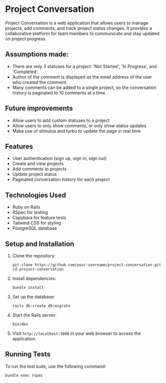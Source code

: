 # Project Conversation

Project Conversation is a web application that allows users to manage projects, add comments, and track project status changes. It provides a collaborative platform for team members to communicate and stay updated on project progress.

## Assumptions made:

- There are only 3 statuses for a project: 'Not Started', 'In Progress', and 'Completed'.
- Author of the comment is displayed as the email address of the user who created the comment.
- Many comments can be added to a single project, so the conversation history is paginated to 10 comments at a time.

## Future improvements

- Allow users to add custom statuses to a project
- Allow users to only show comments, or only show status updates
- Make use of stimulus and turbo to update the page in real time

## Features

- User authentication (sign up, sign in, sign out)
- Create and view projects
- Add comments to projects
- Update project status
- Paginated conversation history for each project

## Technologies Used

- Ruby on Rails
- RSpec for testing
- Capybara for feature tests
- Tailwind CSS for styling
- PostgreSQL database

## Setup and Installation

1. Clone the repository:
   ```
   git clone https://github.com/your-username/project-conversation.git
   cd project-conversation
   ```

2. Install dependencies:
   ```
   bundle install
   ```

3. Set up the database:
   ```
   rails db:create db:migrate
   ```

4. Start the Rails server:
   ```
   bin/dev
   ```

5. Visit `http://localhost:3000` in your web browser to access the application.

## Running Tests

To run the test suite, use the following command:

```
bundle exec rspec
```


